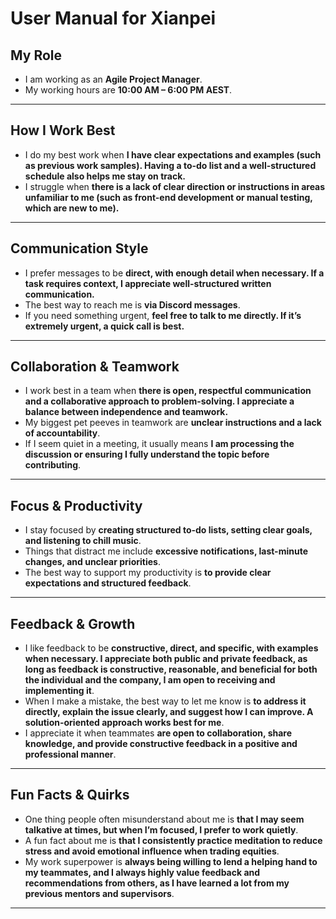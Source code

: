 # User Manual for Xianpei

## My Role  
- I am working as an **Agile Project Manager**.  
- My working hours are **10:00 AM – 6:00 PM AEST**.  

---

## How I Work Best  
- I do my best work when **I have clear expectations and examples (such as previous work samples). Having a to-do list and a well-structured schedule also helps me stay on track.**  
- I struggle when **there is a lack of clear direction or instructions in areas unfamiliar to me (such as front-end development or manual testing, which are new to me).**  

---

## Communication Style  
- I prefer messages to be **direct, with enough detail when necessary. If a task requires context, I appreciate well-structured written communication.**  
- The best way to reach me is **via Discord messages**.  
- If you need something urgent, **feel free to talk to me directly. If it’s extremely urgent, a quick call is best.**  

---

## Collaboration & Teamwork  
- I work best in a team when **there is open, respectful communication and a collaborative approach to problem-solving. I appreciate a balance between independence and teamwork.**  
- My biggest pet peeves in teamwork are **unclear instructions and a lack of accountability**.  
- If I seem quiet in a meeting, it usually means **I am processing the discussion or ensuring I fully understand the topic before contributing**.  

---

## Focus & Productivity  
- I stay focused by **creating structured to-do lists, setting clear goals, and listening to chill music**.  
- Things that distract me include **excessive notifications, last-minute changes, and unclear priorities**.  
- The best way to support my productivity is **to provide clear expectations and structured feedback**.  

---

## Feedback & Growth  
- I like feedback to be **constructive, direct, and specific, with examples when necessary. I appreciate both public and private feedback, as long as feedback is constructive, reasonable, and beneficial for both the individual and the company, I am open to receiving and implementing it**.  
- When I make a mistake, the best way to let me know is **to address it directly, explain the issue clearly, and suggest how I can improve. A solution-oriented approach works best for me**.  
- I appreciate it when teammates **are open to collaboration, share knowledge, and provide constructive feedback in a positive and professional manner**.  

---

## Fun Facts & Quirks  
- One thing people often misunderstand about me is **that I may seem talkative at times, but when I’m focused, I prefer to work quietly**.  
- A fun fact about me is **that I consistently practice meditation to reduce stress and avoid emotional influence when trading equities**.  
- My work superpower is **always being willing to lend a helping hand to my teammates, and I always highly value feedback and recommendations from others, as I have learned a lot from my previous mentors and supervisors**.  

---

